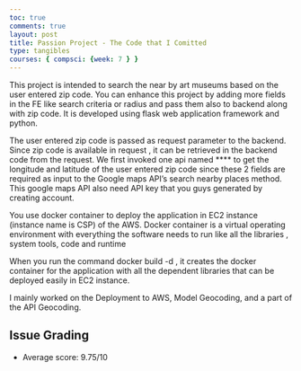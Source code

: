 ```yaml
---
toc: true
comments: true
layout: post
title: Passion Project - The Code that I Comitted
type: tangibles
courses: { compsci: {week: 7 } }
---
```


This project is intended to search the near by art museums based on the user entered zip code. You can enhance this project by adding more fields in the FE like search criteria or radius and pass them also to backend along with zip code. It is developed using flask web application framework and python.

The user entered zip code is passed as request parameter to the backend.  Since zip code is available in request , it can be retrieved in the backend code from the request. We first invoked one api named **** to get the longitude and latitude of the user entered zip code since these 2 fields are required as input to the Google maps API’s search nearby places method. This google maps API also need API key that you guys generated by creating account.

You use docker container to deploy the application in EC2 instance (instance name is CSP)  of the AWS. Docker container is a virtual operating environment with everything the software needs to run like all the libraries , system tools, code and runtime

When you run the command docker build -d  , it creates the docker container for the application with all the dependent libraries that can be deployed easily in EC2 instance.

I mainly worked on the Deployment to AWS, Model Geocoding, and a part of the API Geocoding.

## Issue Grading
- Average score: 9.75/10